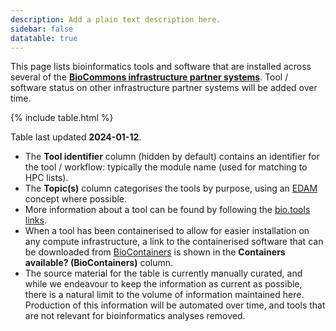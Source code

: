 ```yaml
---
description: Add a plain text description here.
sidebar: false
datatable: true
---
```



This page lists bioinformatics tools and software that are installed across several of the [**BioCommons infrastructure partner systems**](https://support.biocommons.org.au/support/solutions/articles/6000251977-compute-systems-at-the-biocommons-partner-infrastructures). Tool / software status on other infrastructure partner systems will be added over time.


<div markdown="0"> 
{% include table.html %}
</div>


Table last updated **2024-01-12**.

- The **Tool identifier** column (hidden by default) contains an identifier for the tool / workflow: typically the module name (used for matching to HPC lists).
- The **Topic(s)** column categorises the tools by purpose, using an [EDAM](https://github.com/edamontology/edamontology) concept where possible. 
- More information about a tool can be found by following the [bio.tools links](https://bio.tools/). 
- When a tool has been containerised to allow for easier installation on any compute infrastructure, a link to the containerised software that can be downloaded from [BioContainers](https://biocontainers.pro/) is shown in the **Containers available? (BioContainers)** column. 
- The source material for the table is currently manually curated, and while we endeavour to keep the information as current as possible, there is a natural limit to the volume of information maintained here. Production of this information will be automated over time, and tools that are not relevant for bioinformatics analyses removed.



